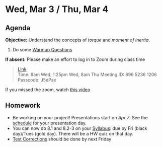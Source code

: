 Wed, Mar 3 / Thu, Mar 4
==================  
  
Agenda  
---------  
**Objective:** Understand the concepts of *torque* and *moment of inertia*.

1. Do some [Warmup Questions][wu]

**If absent:** Please make an effort to log in to Zoom during class time  
> [Link](https://us02web.zoom.us/j/89652361206?pwd=L3ZYQzBGNitFK0J6K1M4Nk1iM1dYQT09)  
> Time: 8am Wed, 1:25pm Wed, 8am Thu
> Meeting ID: 896 5236 1206  
> Passcode: J5ePse 

If you missed the zoom, watch [this video](https://youtu.be/1dgEz3J_0vk)

Homework   
-------------  
- Be working on your project! Presentations start on *Apr 7*.  See the [schedule][sched] for your presentation day.	
- You can now do 8.1 and 8.2-3 on your [Syllabus]: due by Fri (black day)/Tues (gold day).  There will be a HW quiz on that day.
- [Test Corrections][correct] should be done by next Friday

[sched]: https://avoncsc-my.sharepoint.com/:x:/g/personal/zjrohrbach_avon-schools_org/EVMXHFfIjQJDml8sDSyMeYsBLcV4ZCg-pDrGaicpsu_iBQ?e=RfXTgy
[syllabus]: https://avon.schoology.com/course/2624603229/materials?f=369843178
[correct]: https://avon.schoology.com/assignment/4731439922/info
[wu]: https://avon.schoology.com/page/4736717996

<!--stackedit_data:
eyJoaXN0b3J5IjpbMTgzNjIxODE1Nyw4NzgzMzg2MDYsLTE0Nz
g3MTQwNTksMTY2NjU5MTE5NSw2NTI4MTUzMzIsMzU3MzE1NDY5
LDE1NjgwNDYwODEsLTc1MTY0Nzc0OCwtMTg3NjQyMTc4OCwtMT
gxMTU2MTQxMCwtNzg2MjczMzY5LC0xOTc3NTg5MTE3LC0xMTY3
NDAxOTgxLDEzMDkxOTQwOCwxMjY0NzM3ODM3LC0xNTAzNTAzNT
k1LDIwMzQzMzk3MzMsLTY4NzI1NjAxNiw1MTEyMzg0MjEsLTE1
MzA0NzgwMjFdfQ==
-->